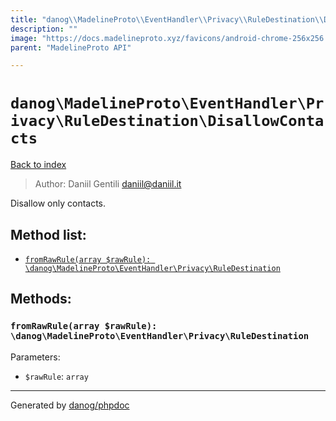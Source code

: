 ```yaml
---
title: "danog\\MadelineProto\\EventHandler\\Privacy\\RuleDestination\\DisallowContacts: Disallow only contacts."
description: ""
image: "https://docs.madelineproto.xyz/favicons/android-chrome-256x256.png"
parent: "MadelineProto API"

---
```

# `danog\MadelineProto\EventHandler\Privacy\RuleDestination\DisallowContacts`
[Back to index](../../../../../index.html)

> Author: Daniil Gentili <daniil@daniil.it>  
  

Disallow only contacts.  




## Method list:
* [`fromRawRule(array $rawRule): \danog\MadelineProto\EventHandler\Privacy\RuleDestination`](#fromRawRule)

## Methods:
### <a name="fromRawRule"></a> `fromRawRule(array $rawRule): \danog\MadelineProto\EventHandler\Privacy\RuleDestination`




Parameters:

* `$rawRule`: `array`   



---
Generated by [danog/phpdoc](https://phpdoc.daniil.it)
